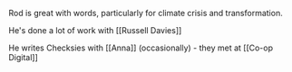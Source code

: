 ---
---

Rod is great with words, particularly for climate crisis and transformation.

He's done a lot of work with [[Russell Davies]]

He writes Checksies with [[Anna]] (occasionally) - they met at [[Co-op Digital]]